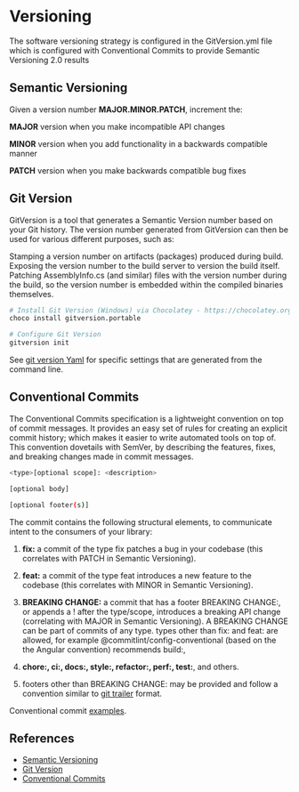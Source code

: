 # Versioning

The software versioning strategy is configured in the GitVersion.yml file which is configured with Conventional Commits to provide Semantic Versioning 2.0 results

## Semantic Versioning

Given a version number **MAJOR.MINOR.PATCH**, increment the:

**MAJOR** version when you make incompatible API changes

**MINOR** version when you add functionality in a backwards compatible manner

**PATCH** version when you make backwards compatible bug fixes

## Git Version

GitVersion is a tool that generates a Semantic Version number based on your Git history. The version number generated from GitVersion can then be used for various different purposes, such as:

Stamping a version number on artifacts (packages) produced during build.
Exposing the version number to the build server to version the build itself.
Patching AssemblyInfo.cs (and similar) files with the version number during the build, so the version number is embedded within the compiled binaries themselves.

```bash
# Install Git Version (Windows) via Chocolatey - https://chocolatey.org/install
choco install gitversion.portable

# Configure Git Version
gitversion init
```

See [git version Yaml](./GitVersion.yml) for specific settings that are generated from the command line.

## Conventional Commits

The Conventional Commits specification is a lightweight convention on top of commit messages. It provides an easy set of rules for creating an explicit commit history; which makes it easier to write automated tools on top of. This convention dovetails with SemVer, by describing the features, fixes, and breaking changes made in commit messages.

```bash
<type>[optional scope]: <description>

[optional body]

[optional footer(s)]
```

The commit contains the following structural elements, to communicate intent to the consumers of your library:

1. **fix:** a commit of the type fix patches a bug in your codebase (this correlates with PATCH in Semantic Versioning).

2. **feat:** a commit of the type feat introduces a new feature to the codebase (this correlates with MINOR in Semantic Versioning).

3. **BREAKING CHANGE:** a commit that has a footer BREAKING CHANGE:, or appends a ! after the type/scope, introduces a breaking API change (correlating with MAJOR in Semantic Versioning). A BREAKING CHANGE can be part of commits of any type.
types other than fix: and feat: are allowed, for example @commitlint/config-conventional (based on the the Angular convention) recommends build:, 

4. **chore:, ci:, docs:, style:, refactor:, perf:, test:**, and others.

5. footers other than BREAKING CHANGE: <description> may be provided and follow a convention similar to [git trailer](https://git-scm.com/docs/git-interpret-trailers) format.

Conventional commit [examples](https://www.conventionalcommits.org/en/v1.0.0/#examples).

## References

- [Semantic Versioning](https://semver.org/)
- [Git Version](https://gitversion.net/docs/reference/configuration)
- [Conventional Commits](https://www.conventionalcommits.org/en/v1.0.0/)